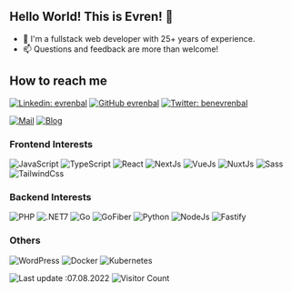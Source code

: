 ## Hello World! This is Evren! 👋

- 👋 I'm a fullstack web developer with 25+ years of experience.
- 📫 Questions and feedback are more than welcome!

## How to reach me
[![Linkedin: evrenbal](https://img.shields.io/badge/-evrenbal-0077B5?style=flat-rounded&logo=Linkedin&logoColor=white&link=https://www.linkedin.com/in/evrenbal)](https://www.linkedin.com/in/evrenbal/) [![GitHub evrenbal](https://img.shields.io/github/followers/evrenbal?label=follow&style=social)](http://github.com/evrenbal) [![Twitter: benevrenbal](https://img.shields.io/badge/-benevrenbal-1DA1F2?style=flat-rounded&logo=Twitter&logoColor=white&link=https://www.twitter.com/benevrenbal)](https://www.twitter.com/benevrenbal/)

[![Mail](https://img.shields.io/badge/-hello@evrenbal.com-white?style=flat-rounded&logoColor=white&link=mailto:hello@evrenbal.com)](mailto:hello@evrenbal.com)
[![Blog](https://img.shields.io/badge/-Blog%20-white?style=flat-rounded&link=https://www.evrenbal.com)](https://www.evrenbal.com/)

### Frontend Interests

![JavaScript](https://img.shields.io/badge/-JavaScript-black?style=flat-square&logo=javascript)
![TypeScript](https://img.shields.io/badge/-TypeScript-black?style=flat-square&logo=typescript)
![React](https://img.shields.io/badge/-React-black?style=flat-square&logo=react)
![NextJs](https://img.shields.io/badge/-Next.Js-black?style=flat-square&logo=Next.js)
![VueJs](https://img.shields.io/badge/-Vue.Js-black?style=flat-square&logo=Vue.js)
![NuxtJs](https://img.shields.io/badge/-Nuxt.Js-black?style=flat-square&logo=Nuxt.js)
![Sass](https://img.shields.io/badge/-Sass-black?style=flat-square&logo=sass&logoColor=f252a2)
![TailwindCss](https://img.shields.io/badge/-TailwindCSS-black?style=flat-square&logo=TailwindCSS)

### Backend Interests

![PHP](https://img.shields.io/badge/-PHP-black?style=flat-square&logo=php)
![.NET7](https://img.shields.io/badge/-.NET%207.0-black)
![Go](https://img.shields.io/badge/-Go-black?style=flat-square&logo=Go)
![GoFiber](https://img.shields.io/badge/-GoFiber-black?style=flat-square&logo=Go)
![Python](https://img.shields.io/badge/-Python-black?style=flat-square&logo=Python)
![NodeJs](https://img.shields.io/badge/-NodeJS-black?style=flat-square&logo=Node.js)
![Fastify](https://img.shields.io/badge/-Fastify-black?style=flat-qaure&logo=Fastify)

### Others
![WordPress](https://img.shields.io/badge/-WordPress-black?style=flat-square&logo=WordPress)
![Docker](https://img.shields.io/badge/-Docker-black?style=flat-square&logo=Docker)
![Kubernetes](https://img.shields.io/badge/-Kubernetes-black?style=flat-square&logo=Kubernetes)

![Last update :07.08.2022](https://img.shields.io/badge/Last%20Update-02.01.2021-informational) ![Visitor Count](https://komarev.com/ghpvc/?username=evrenbal&color=red)
